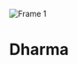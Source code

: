 ![Frame 1](https://user-images.githubusercontent.com/95660275/170725442-f3c0ece9-4a02-486f-92e1-68b1276fc8b9.png)
# Dharma
